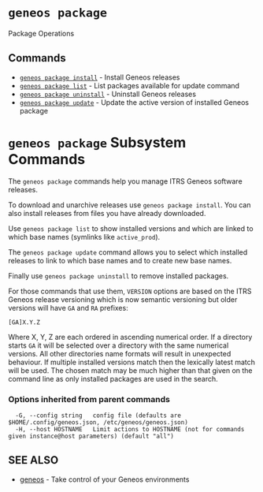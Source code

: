 # `geneos package`

Package Operations


## Commands

* [`geneos package install`](geneos_package_install.md)	 - Install Geneos releases
* [`geneos package list`](geneos_package_list.md)	 - List packages available for update command
* [`geneos package uninstall`](geneos_package_uninstall.md)	 - Uninstall Geneos releases
* [`geneos package update`](geneos_package_update.md)	 - Update the active version of installed Geneos package

# `geneos package` Subsystem Commands

The `geneos package` commands help you manage ITRS Geneos software
releases.

To download and unarchive releases use `geneos package install`. You can
also install releases from files you have already downloaded.

Use `geneos package list` to show installed versions and which are
linked to which base names (symlinks like `active_prod`).

The `geneos package update` command allows you to select which installed
releases to link to which base names and to create new base names.

Finally use `geneos package uninstall` to remove installed packages.

For those commands that use them, `VERSION` options are based on the
ITRS Geneos release versioning which is now semantic versioning but
older versions will have `GA` and `RA` prefixes:

`[GA]X.Y.Z`

Where X, Y, Z are each ordered in ascending numerical order. If a
directory starts `GA` it will be selected over a directory with the same
numerical versions. All other directories name formats will result in
unexpected behaviour. If multiple installed versions match then the
lexically latest match will be used. The chosen match may be much higher
than that given on the command line as only installed packages are used
in the search.

### Options inherited from parent commands

```text
  -G, --config string   config file (defaults are $HOME/.config/geneos.json, /etc/geneos/geneos.json)
  -H, --host HOSTNAME   Limit actions to HOSTNAME (not for commands given instance@host parameters) (default "all")
```

## SEE ALSO

* [geneos](geneos.md)	 - Take control of your Geneos environments
